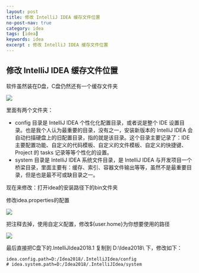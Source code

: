 ```yaml
---
layout: post
title: 修改 IntelliJ IDEA 缓存文件位置
no-post-nav: true
category: idea
tags: [idea]
keywords: idea
excerpt : 修改 IntelliJ IDEA 缓存文件位置
---
```


## 修改 IntelliJ IDEA 缓存文件位置

软件虽然装在D盘，C盘仍然还有一个缓存文件夹

![](https://luopengfei3000.github.io/assets/images/2019/idea/2019-04-20-idea-cache-file-location/01.png)

里面有两个文件夹：
- config 目录是 IntelliJ IDEA 个性化化配置目录，或者说是整个 IDE 设置目录。也是我个人认为最重要的目录，没有之一，安装新版本的 IntelliJ IDEA 会自动扫描硬盘上的旧配置目录，指的就是该目录。这个目录主要记录了：IDE 主要配置功能、自定义的代码模板、自定义的文件模板、自定义的快捷键、Project 的 tasks 记录等等个性化的设置。
- system 目录是 IntelliJ IDEA 系统文件目录，是 IntelliJ IDEA 与开发项目一个桥梁目录，里面主要有：缓存、索引、容器文件输出等等，虽然不是最重要目录，但是也是最不可或缺目录之一。

现在来修改：打开idea的安装路径下的bin文件夹

修改idea.properties的配置

![](https://luopengfei3000.github.io/assets/images/2019/idea/2019-04-20-idea-cache-file-location/01.png)

把注释去掉，使用自定义配置，修改${user.home}为你想要使用的路径

![](https://luopengfei3000.github.io/assets/images/2019/idea/2019-04-20-idea-cache-file-location/01.png)

最后直接把C盘下的.IntelliJIdea2018.1 复制到 D:\Idea2018\ 下，修改如下：

```
idea.config.path=D:/Idea2018/.IntelliJIdea/config
# idea.system.path=D:/Idea2018/.IntelliJIdea/system
```

